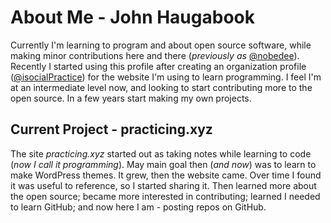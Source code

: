 # About Me - John Haugabook
Currently I'm learning to program and about open source software, while making minor contributions here and there (_previously as_ [@nobedee](https://github.com/nobedee)). Recently I started using this profile after creating an organization profile ([@isocialPractice](https://github.com/isocialPractice)) 
for the website I'm using to learn programming. I feel I'm at an intermediate level now, and looking to start contributing more to the open source. In a few years start making my own projects.

## Current Project - practicing.xyz
The site _practicing.xyz_ started out as taking notes while learning to code (_now I call it programming_). May main goal then (_and now_) was to learn to make WordPress themes.
It grew, then the website came. Over time I found it was useful to reference, so I started sharing it. Then learned more about the open source; became more interested in contributing; learned I needed to learn GitHub; 
and now here I am - posting repos on GitHub.
